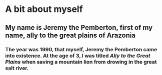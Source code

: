 # A bit about myself

## My name is Jeremy the Pemberton, first of my name, ally to the great plains of Arazonia

### The year was 1990, that myself, **Jeremy the Pemberton** came into existence. At the age of 3, I was titled *Ally to the Great Plains* when saving a mountain lion from drowing in the great salt river.
